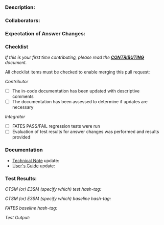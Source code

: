 <!--- Provide a general summary of your changes in the Title above -->
<!--- This is a test PR -->

### Description:
<!--- Describe your changes in detail -->
<!--- please add issue number if one exists -->

### Collaborators:
<!--- List names of collaborators or people who have interacted -->
<!--- in bringing about this set of changes -->
<!--- consultation, discussions, etc. -->

### Expectation of Answer Changes:
<!--- Please describe under what conditions, if any, -->
<!--- the model is expected to generated different answers -->
<!--- from the master version of the code -->

### Checklist
<!--- Go over all the following points, and put an `x` in all the boxes that apply. -->
<!--- If you're unsure about any of these, don't hesitate to ask. We're here to help! -->
*If this is your first time contributing, please read the [**CONTRIBUTING**](https://github.com/NGEET/fates/blob/main/CONTRIBUTING.md) document.*

All checklist items must be checked to enable merging this pull request:

*Contributor*
- [ ] The in-code documentation has been updated with descriptive comments
- [ ] The documentation has been assessed to determine if updates are necessary

*Integrator*
- [ ] FATES PASS/FAIL regression tests were run
- [ ] Evaluation of test results for answer changes was performed and results provided

### Documentation
<!--- If this pull requests warrants an update to the tech doc or user's guide, and said changes have been made paste a link to the documentation pull request below.  -->
<!--- If documentation updates are needed, but changes do not yet have their own separate pull request, please create an issue on either repo so that we can keep track of necessary updates.-->
- [Technical Note](https://github.com/NGEET/fates-docs) update:
- [User's Guide](https://github.com/NGEET/fates-users-guide) update: 

### Test Results:
<!--- Non-trivial changes require the PASS/FAIL regression tests. -->
<!--- If changes to code are NOT expected to change answers, tests must -->
<!--- be run against a baseline. -->

*CTSM (or) E3SM (specify which) test hash-tag:*

*CTSM (or) E3SM (specify which) baseline hash-tag:*

*FATES baseline hash-tag:*

*Test Output:*

<!--- paste in test results here -->


<!--this template is from https://www.talater.com/open-source-templates/#/page/99--> 

